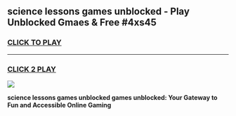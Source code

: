 
## science lessons games unblocked - Play Unblocked Gmaes & Free #4xs45
<h3>
<a href="https://premium.freeplayer.one?title=science_lessons_games_unblocked&ref=03M">CLICK TO PLAY</a></h3>
<hr>

<h3>
<a href="https://premium.freeplayer.one?title=science_lessons_games_unblocked&ref=03M">CLICK 2 PLAY</a>
  
</h3>

<a href="https://premium.freeplayer.one?title=science_lessons_games_unblocked&ref=03M"><img src="https://clearcache.store/games.png"></a>


**science lessons games unblocked games unblocked: Your Gateway to Fun and Accessible Online Gaming**

